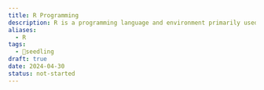```yaml
---
title: R Programming
description: R is a programming language and environment primarily used for statistical computing and data analysis. It provides a wide variety of statistical and graphical techniques, making it a popular choice among statisticians, data scientists, and researchers for exploring, analyzing, and visualizing data.
aliases:
  - R
tags:
  - 🌱seedling
draft: true
date: 2024-04-30
status: not-started
---
```

